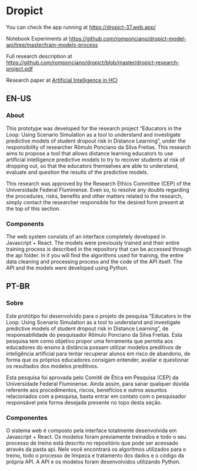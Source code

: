# Dropict

You can check the app running at https://dropict-37.web.app/

Notebook Experiments at https://github.com/romponciano/dropict-model-api/tree/master/train-models-process

Full research description at https://github.com/romponciano/dropict/blob/master/dropict-research-project.pdf

Research paper at [Artificial Intelligence in HCI](https://link.springer.com/book/10.1007/978-3-030-50334-5)

## EN-US

### About
This prototype was developed for the research project “Educators in the Loop: Using Scenario Simulation as a tool to understand and investigate predictive models of student dropout risk in Distance Learning”, under the responsibility of researcher Rômulo Ponciano da Silva Freitas. This research aims to propose a tool that allows distance learning educators to use artificial intelligence predictive models to try to recover students at risk of dropping out, so that the educators themselves are able to understand, evaluate and question the results of the predictive models.

This research was approved by the Research Ethics Committee (CEP) of the Universidade Federal Fluminense. Even so, to resolve any doubts regarding the procedures, risks, benefits and other matters related to the research, simply contact the researcher responsible for the desired form present at the top of this section.

### Components
The web system consists of an interface completely developed in Javascript + React. The models were previously trained and their entire training process is described in the repository that can be accessed through the api folder. In it you will find the algorithms used for training, the entire data cleaning and processing process and the code of the API itself.
The API and the models were developed using Python.

## PT-BR

### Sobre
Este protótipo foi desenvolvido para o projeto de pesquisa “Educators in the Loop: Using Scenario Simulation as a tool to understand and investigate predictive models of student dropout risk in Distance Learning”, de responsabilidade do pesquisador Rômulo Ponciano da Silva Freitas. Esta pesquisa tem como objetivo propor uma ferramenta que permita aos educadores do ensino à distância possam utilizar modelos preditivos de inteligência artificial para tentar recuperar alunos em risco de abandono, de forma que os próprios educadores consigam entender, avaliar e questionar os resultados dos modelos preditivos.

Esta pesquisa foi aprovada pelo Comitê de Ética em Pesquisa (CEP) da Universidade Federal Fluminense. Ainda assim, para sanar qualquer dúvida referente aos procedimentos, riscos, benefícios e outros assuntos relacionados com a pesquisa, basta entrar em contato com o pesquisador responsável pela forma desejada presente no topo desta seção.

### Componentes
O sistema web é composto pela interface totalmente desenvolvida em Javascript + React. Os modelos foram previamente treinados e todo o seu processo de treino está descrito no repositório que pode ser acessado através da pasta api. Nele você encontrará os algoritmos utilizados para o treino, todo o processo de limpeza e tratamento dos dados e o código da própria API.
A API e os modelos foram desenvolvidos utilizando Python.
